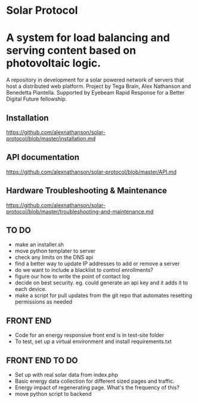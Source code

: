 # Solar Protocol

A system for load balancing and serving content based on photovoltaic logic.
=======
A repository in development for a solar powered network of servers that host a distributed web platform. Project by Tega Brain, Alex Nathanson and Benedetta Piantella. Supported by Eyebeam Rapid Response for a Better Digital Future fellowship.

## Installation

https://github.com/alexnathanson/solar-protocol/blob/master/installation.md

## API documentation

https://github.com/alexnathanson/solar-protocol/blob/master/API.md

## Hardware Troubleshooting & Maintenance

https://github.com/alexnathanson/solar-protocol/blob/master/troubleshooting-and-maintenance.md

## TO DO
* make an installer.sh
* move python templater to server
* check any limits on the DNS api
* find a better way to update IP addresses to add or remove a server
* do we want to include a blacklist to control enrollments?
* figure our how to write the point of contact log
* decide on best security.  eg. could generate an api key and it adds it to each device. 
* make a script for pull updates from the git repo that automates resetting permissions as needed

## FRONT END
* Code for an energy responsive front end is in test-site folder
* To test, set up a virtual environment and install requirements.txt

## FRONT END TO DO
* Set up with real solar data from index.php
* Basic energy data collection for different sized pages and traffic. 
* Energy impact of regenerating page. What's the frequency of this?
* move python script to backend


